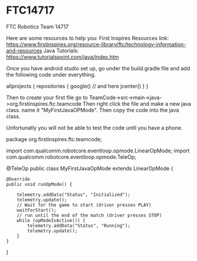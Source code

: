 # FTC14717
FTC Robotics Team 14717

Here are some resources to help you:
First Inspires Resources link:
https://www.firstinspires.org/resource-library/ftc/technology-information-and-resources
Java Tutorials:
https://www.tutorialspoint.com/java/index.htm

Once you have android studio set up, go under the build.gradle file and add the following code under everything.

allprojects {
    repositories {
        google() // and here
        jcenter()
    }
}

Then to create your first file go to TeamCode->src->main->java->org.firstinspires.ftc.teamcode
Then right click the file and make a new java class. name it "MyFirstJavaOPMode". Then copy the code into the java class.

Unfortunatly you will not be able to test the code until you have a phone.

package org.firstinspires.ftc.teamcode;

import com.qualcomm.robotcore.eventloop.opmode.LinearOpMode;
import com.qualcomm.robotcore.eventloop.opmode.TeleOp;

@TeleOp
public class MyFirstJavaOpMode extends LinearOpMode {
    
    @Override
    public void runOpMode() {

        telemetry.addData("Status", "Initialized");
        telemetry.update();
        // Wait for the game to start (driver presses PLAY)
        waitForStart();
        // run until the end of the match (driver presses STOP)
        while (opModeIsActive()) {
            telemetry.addData("Status", "Running");
            telemetry.update();
        }
    }
}
